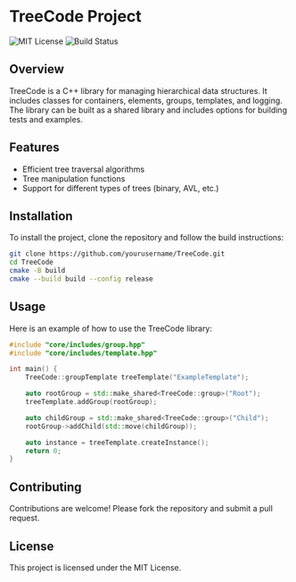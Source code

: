# TreeCode Project

![MIT License](https://img.shields.io/github/license/amr-m-abdelgawad/TreeCode)
![Build Status](https://github.com/amr-m-abdelgawad/TreeCode/actions/workflows/CMake-Build.yml/badge.svg)

## Overview
TreeCode is a C++ library for managing hierarchical data structures. It includes classes for containers, elements, groups, templates, and logging. The library can be built as a shared library and includes options for building tests and examples.

## Features
- Efficient tree traversal algorithms
- Tree manipulation functions
- Support for different types of trees (binary, AVL, etc.)

## Installation
To install the project, clone the repository and follow the build instructions:
```bash
git clone https://github.com/yourusername/TreeCode.git
cd TreeCode
cmake -B build
cmake --build build --config release
```

## Usage
Here is an example of how to use the TreeCode library:
```cpp
#include "core/includes/group.hpp"
#include "core/includes/template.hpp"

int main() {
    TreeCode::groupTemplate treeTemplate("ExampleTemplate");

    auto rootGroup = std::make_shared<TreeCode::group>("Root");
    treeTemplate.addGroup(rootGroup);

    auto childGroup = std::make_shared<TreeCode::group>("Child");
    rootGroup->addChild(std::move(childGroup));

    auto instance = treeTemplate.createInstance();
    return 0;
}
```

## Contributing
Contributions are welcome! Please fork the repository and submit a pull request.

## License
This project is licensed under the MIT License.
